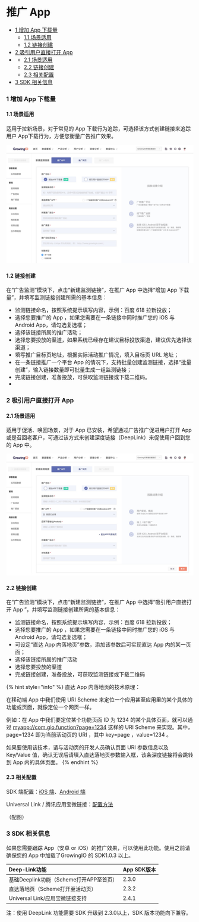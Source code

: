 # 推广 App

* [1 增加 App 下载量](tui-guang-app.md#1-zeng-jia-app-xia-zai-liang)
  * [1.1 场景适用](tui-guang-app.md#11-chang-jing-shi-yong)
  * [1.2 链接创建](tui-guang-app.md#12-lian-jie-chuang-jian)
* [2 吸引用户直接打开 App](tui-guang-app.md#2-xi-yin-yong-hu-zhi-jie-da-kai-app)
* * [2.1 场景适用](tui-guang-app.md#21-chang-jing-shi-yong)
  * [2.2 链接创建](tui-guang-app.md#22-lian-jie-chuang-jian)
  * [2.3 相关配置](tui-guang-app.md#23-xiang-guan-pei-zhi)
* [3 SDK 相关信息](tui-guang-app.md#3-sdk-xiang-guan-xin-xi)

### 1 增加 App 下载量

#### 1.1 场景适用

适用于拉新场景，对于常见的 App 下载行为追踪，可选择该方式创建链接来追踪用户 App下载行为，方便您衡量广告推广效果。

![](../../.gitbook/assets/image%20%28115%29.png)

#### 1.2 链接创建

在“广告监测”模块下，点击“新建监测链接”，在推广 App 中选择“增加 App 下载量”，并填写监测链接创建所需的基本信息：

* 监测链接命名，按照系统提示填写内容，示例：百度 618 拉新投放；
* 选择您要推广的 App ，如果您需要在一条链接中同时推广您的 iOS 与 Android App，请勾选复选框；
* 选择该链接所属的推广活动；
* 选择您要投放的渠道，如果系统已经存在建议目标投放渠道，建议优先选择该渠道；
* 填写推广目标页地址，根据实际活动推广情况，填入目标页 URL 地址；
* 在一条链接推广一个平台 App 的情况下，支持批量创建监测链接，选择“批量创建”，输入链接数量即可批量生成一组监测链接；
*  完成链接创建，准备投放，可获取监测链接或下载二维码。
* 
### 2 吸引用户直接打开 App

#### 2.1 场景适用

适用于促活、唤回场景，对于 App 已安装，希望通过广告推广促进用户打开 App 或是召回老客户，可通过该方式来创建深度链接（DeepLink）来促使用户回到您的 App 中。

![](../../.gitbook/assets/image%20%28289%29.png)

#### 2.2 链接创建

在“广告监测”模块下，点击“新建监测链接”，在推广 App 中选择“吸引用户直接打开 App ”，并填写监测链接创建所需的基本信息：

* 监测链接命名，按照系统提示填写内容，示例：百度 618 拉新投放；
* 选择您要推广的 App ，如果您需要在一条链接中同时推广您的 iOS 与 Android App，请勾选复选框；
* 可设定“直达 App 内落地页”参数，添加该参数后可实现直达 App 内的某一页面；
* 选择该链接所属的推广活动
* 选择您要投放的渠道
* 完成链接创建，准备投放，可获取监测链接或下载二维码 

{% hint style="info" %}
直达 App 内落地页的技术原理：

在移动端 App 中我们使用 URI Scheme 来定位一个应用甚至应用里的某个具体的功能或页面，就像定位一个网页一样。

例如：在 App 中我们要定位某个功能页面 ID 为 1234 的某个具体页面，就可以通过 [myapp://com.gio.function?page=1234](myapp://com.gio.function?page=1234) 这样的 URI Scheme 来实现。其中，page=1234 即为当前活动页的 URI ，其中 key=page ，value=1234 。

如果要使用该技术，请与活动页的开发人员确认页面 URI 参数信息以及 Key/Value 值，确认无误后请填入直达落地页参数输入框，该条深度链接将会跳转到 App 内的具体页面。 
{% endhint %}

#### 2.3 相关配置

SDK 端配置：[iOS 端](https://docs.growingio.com/docs/sdk-integration/ios-sdk-1/ios-sdk#deeplink-hui-tiao-can-shu-huo-qu)、[Android 端](https://docs.growingio.com/docs/sdk-integration/android-sdk/android-sdk#deep-link-hui-tiao-can-shu-huo-qu)

Universal Link / 腾讯应用宝微链接：[配置方法](https://docs.growingio.com/docs/configuration/project-configuration#3)

（配图）

### 3 SDK 相关信息

如果您需要跟踪 App（安卓 or iOS）的推广效果，可以使用此功能。使用之前请确保您的 App 中加载了GrowingIO 的 SDK1.0.3 以上。

| Deep-Link功能 | App  SDK版本 |
| :--- | :--- |
| 基础Deeplink功能（Scheme打开APP至首页） | 2.3.0 |
| 直达落地页（Scheme打开至活动页） | 2.3.2 |
| Universal Link/应用宝微链接支持 | 2.4.1 |

注：使用 DeepLink 功能需要 SDK 升级到 2.3.0以上，SDK 版本功能向下兼容。



